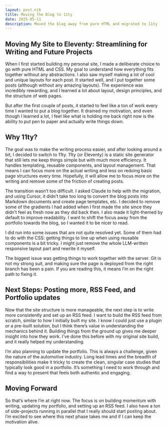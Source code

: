 ```yaml
---
layout: post.njk
title: Moving the Blog to 11ty
date: 2025-05-11
description: Moved the blog away from pure HTML and migrated to 11ty
---
```


## Moving My Site to Eleventy: Streamlining for Writing and Future Projects

When I first started building my personal site, I made a deliberate choice to go with pure HTML and CSS. My goal to understand how everything fits together without any abstractions. I also saw myself making a lot of cool and unique layouts for each post. It started well, and I put together some posts (although without any amazing layouts). The experience was incredibly rewarding, and I learned a lot about layout, design principles, and the structure of web pages.

But after the first couple of posts, it started to feel like a ton of work every time I wanted to put a blog together. It drained my motivation, and even though I learned a lot, I feel like what is holding me back right now is the ability to put pen to paper and actually write things down.

## Why 11ty?

The goal was to make the writing process easier, and after looking around a bit, I decided to switch to 11ty. 11ty (or Eleventy) is a static site generator that still lets me keep things simple but with much more efficiency. It handles templating, reusable components, and layout management. That means I can focus more on the actual writing and less on redoing basic page structures every time. Hopefully, it will allow me to focus more on the writing and remove some of the friction of creating posts.

The transition wasn’t too difficult. I asked Claude to help with the migration, and using Cursor, it didn’t take too long to convert the blog posts into Markdown documents and create page templates, etc. I decided to remove some of the gradients I had added when I first made the site since they didn’t feel as fresh now as they did back then. I also made it light-themed by default to improve readability. I want to shift the focus away from the portfolio towards the blog, so I wanted it to be nicer to read.

I did run into some issues that are not quite resolved yet. Some of them had to do with the CSS: getting things to line up when using reusable components is a bit tricky. I might just remove the whole LLM-written responsive layout part and rewrite it myself.

The biggest issue was getting things to work together with the server. Git is not my strong suit, and making sure the page is deployed from the right branch has been a pain. If you are reading this, it means I’m on the right path to fixing it.

## Next Steps: Posting more, RSS Feed, and Portfolio updates

Now that the site structure is more manageable, the next step is to write more consistently and set up an RSS feed. I want to build the RSS feed from scratch, similar to how I initially built my site. I know I could just use a plugin or a pre-built solution, but I think there’s value in understanding the mechanics behind it. Building things from the ground up gives me deeper insight into how they work. I’ve done this before with my original site build, and it really helped my understanding.

I’m also planning to update the portfolio. This is always a challenge, given the nature of the automotive industry. Long lead times and the breadth of responsibilities make it tricky to create the clean, singular case studies that typically look good in a portfolio. It’s something I need to work through and find a way to present that feels both authentic and engaging.

## Moving Forward

So that’s where I’m at right now. The focus is on building momentum with writing, updating my portfolio, and setting up an RSS feed. I also have a ton of side-projects running in parallel that I really should start posting about. I’m excited to see where this next phase takes me and if I can keep the motivation alive.
